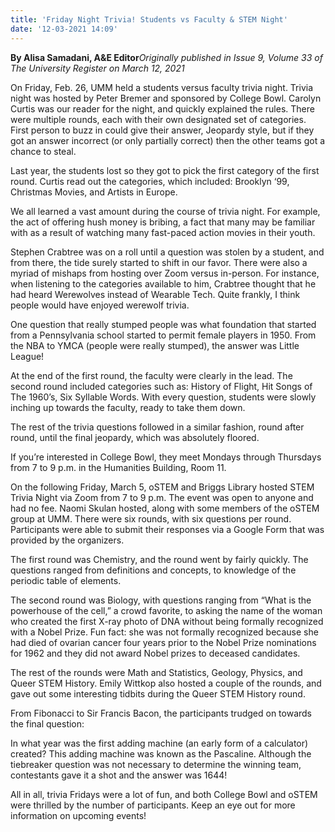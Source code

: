 ```yaml
---
title: 'Friday Night Trivia! Students vs Faculty & STEM Night'
date: '12-03-2021 14:09'
---
```


**By Alisa Samadani, A&E Editor**_Originally published in Issue 9, Volume 33 of The University Register on March 12, 2021_

On Friday, Feb. 26, UMM held a students versus faculty trivia night. Trivia night was hosted by Peter Bremer and sponsored by College Bowl. Carolyn Curtis was our reader for the night, and quickly explained the rules. There were multiple rounds, each with their own designated set of categories. First person to buzz in could give their answer, Jeopardy style, but if they got an answer incorrect (or only partially correct) then the other teams got a chance to steal.

Last year, the students lost so they got to pick the first category of the first round. Curtis read out the categories, which included: Brooklyn ‘99, Christmas Movies, and Artists in Europe.

We all learned a vast amount during the course of trivia night. For example, the act of offering hush money is bribing, a fact that many may be familiar with as a result of watching many fast-paced action movies in their youth.

Stephen Crabtree was on a roll until a question was stolen by a student, and from there, the tide surely started to shift in our favor. There were also a myriad of mishaps from hosting over Zoom versus in-person. For instance, when listening to the categories available to him, Crabtree thought that he had heard Werewolves instead of Wearable Tech. Quite frankly, I think people would have enjoyed werewolf trivia.

One question that really stumped people was what foundation that started from a Pennsylvania school started to permit female players in 1950. From the NBA to YMCA (people were really stumped), the answer was Little League!

At the end of the first round, the faculty were clearly in the lead. The second round included categories such as: History of Flight, Hit Songs of The 1960’s, Six Syllable Words. With every question, students were slowly inching up towards the faculty, ready to take them down. 

The rest of the trivia questions followed in a similar fashion, round after round, until the final jeopardy, which was absolutely floored. 

If you’re interested in College Bowl, they meet Mondays through Thursdays from 7 to 9 p.m. in the Humanities Building, Room 11.

On the following Friday, March 5, oSTEM and Briggs Library hosted STEM Trivia Night via Zoom from 7 to 9 p.m. The event was open to anyone and had no fee. Naomi Skulan hosted, along with some members of the oSTEM group at UMM. There were six rounds, with six questions per round. Participants were able to submit their responses via a Google Form that was provided by the organizers. 

The first round was Chemistry, and the round went by fairly quickly. The questions ranged from definitions and concepts, to knowledge of the periodic table of elements.

The second round was Biology, with questions ranging from “What is the powerhouse of the cell,” a crowd favorite, to asking the name of the woman who created the first X-ray photo of DNA without being formally recognized with a Nobel Prize. Fun fact: she was not formally recognized because she had died of ovarian cancer four years prior to the Nobel Prize nominations for 1962 and they did not award Nobel prizes to deceased candidates.

The rest of the rounds were Math and Statistics, Geology, Physics, and Queer STEM History. Emily Wittkop also hosted a couple of the rounds, and gave out some interesting tidbits during the Queer STEM History round. 

From Fibonacci to Sir Francis Bacon, the participants trudged on towards the final question:

In what year was the first adding machine (an early form of a calculator) created? This adding machine was known as the Pascaline. Although the tiebreaker question was not necessary to determine the winning team, contestants gave it a shot and the answer was 1644!

All in all, trivia Fridays were a lot of fun, and both College Bowl and oSTEM were thrilled by the number of participants. Keep an eye out for more information on upcoming events!